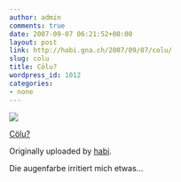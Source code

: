 ```yaml
---
author: admin
comments: true
date: 2007-09-07 06:21:52+00:00
layout: post
link: http://habi.gna.ch/2007/09/07/colu/
slug: colu
title: Cölu?
wordpress_id: 1012
categories:
- none
---
```



 [![](http://farm2.static.flickr.com/1047/1339637899_d19bfd30e2_m.jpg)](http://www.flickr.com/photos/habi/1339637899/)
   

 
  [Cölu?](http://www.flickr.com/photos/habi/1339637899/)
    

  Originally uploaded by [habi](http://www.flickr.com/people/habi/).
 



Die augenfarbe irritiert mich etwas...
  

